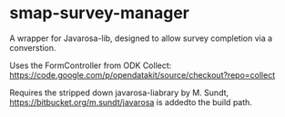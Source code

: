 smap-survey-manager
===================

A wrapper for Javarosa-lib, designed to allow survey completion via a converstion.

Uses the FormController from ODK Collect: https://code.google.com/p/opendatakit/source/checkout?repo=collect

Requires the stripped down javarosa-liabrary by M. Sundt, https://bitbucket.org/m.sundt/javarosa is addedto the build path.
